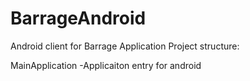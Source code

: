 BarrageAndroid
==============
Android client for Barrage Application
Project structure:

MainApplication
-Applicaiton entry for android

